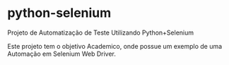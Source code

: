 # python-selenium
Projeto de Automatização de Teste Utilizando Python+Selenium

Este projeto tem o objetivo Academico, onde possue um exemplo de uma Automação em Selenium Web Driver.
